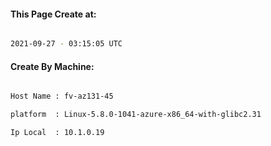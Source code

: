
   
#### This Page Create at:

```bash

2021-09-27 - 03:15:05 UTC

```

#### Create By Machine:

```bash

Host Name : fv-az131-45

platform  : Linux-5.8.0-1041-azure-x86_64-with-glibc2.31

Ip Local  : 10.1.0.19

```

